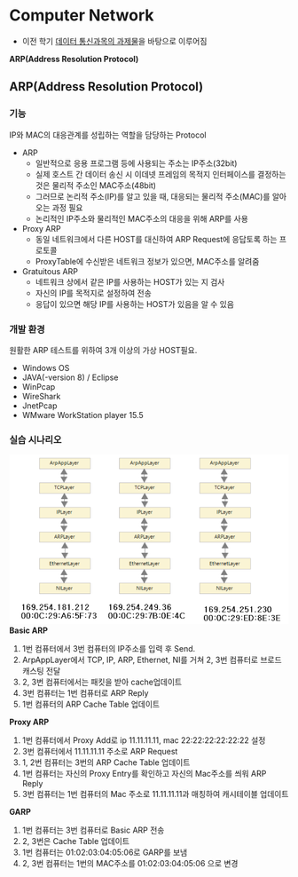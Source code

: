 # Computer Network
- 이전 학기 [데이터 통신과목의 과제물](https://github.com/Limm-jk/2020_Spring_DataCommunication)을 바탕으로 이루어짐

**ARP(Address Resolution Protocol)**   

## ARP(Address Resolution Protocol)
### 기능
IP와 MAC의 대응관계를 성립하는 역할을 담당하는 Protocol
  - ARP     
    - 일반적으로 응용 프로그램 등에 사용되는 주소는 IP주소(32bit)  
    - 실제 호스트 간 데이터 송신 시 이데넷 프레임의 목적지 인터페이스를 결정하는 것은 물리적 주소인 MAC주소(48bit)  
    - 그러므로 논리적 주소(IP)를 알고 있을 때, 대응되는 물리적 주소(MAC)를 알아오는 과정 필요  
    - 논리적인 IP주소와 물리적인 MAC주소의 대응을 위해 ARP를 사용   
  - Proxy ARP
    - 동일 네트워크에서 다른 HOST를 대신하여 ARP Request에 응답토록 하는 프로토콜
    - ProxyTable에 수신받은 네트워크 정보가 있으면, MAC주소를 알려줌
  - Gratuitous ARP
    - 네트워크 상에서 같은 IP를 사용하는 HOST가 있는 지 검사
    - 자신의 IP를 목적지로 설정하여 전송
    - 응답이 있으면 해당 IP를 사용하는 HOST가 있음을 알 수 있음  

### 개발 환경
원활한 ARP 테스트를 위하여 3개 이상의 가상 HOST필요. 
- Windows OS
- JAVA(-version 8) / Eclipse
- WinPcap
- WireShark
- JnetPcap
- WMware WorkStation player 15.5

### 실습 시나리오  
![](./scenario.png)  
**Basic ARP**  
1.  1번 컴퓨터에서 3번 컴퓨터의 IP주소를 입력 후 Send.  
2.  ArpAppLayer에서 TCP, IP, ARP, Ethernet, NI를 거쳐 2, 3번 컴퓨터로 브로드캐스팅 전달  
3.  2, 3번 컴퓨터에서는 패킷을 받아 cache업데이트  
4.  3번 컴퓨터는 1번 컴퓨터로 ARP Reply  
5.  1번 컴퓨터의 ARP Cache Table 업데이트  


**Proxy ARP**  
1. 1번 컴퓨터에서 Proxy Add로 ip 11.11.11.11, mac 22:22:22:22:22:22 설정  
2. 3번 컴퓨터에서 11.11.11.11 주소로 ARP Request  
3. 1, 2번 컴퓨터는 3번의 ARP Cache Table 업데이트  
4. 1번 컴퓨터는 자신의 Proxy Entry를 확인하고 자신의 Mac주소를 씌워 ARP Reply  
5. 3번 컴퓨터는 1번 컴퓨터의 Mac 주소로 11.11.11.11과 매칭하여 캐시테이블 업데이트  


**GARP**  
1. 1번 컴퓨터는 3번 컴퓨터로 Basic ARP 전송  
2. 2, 3번은 Cache Table 업데이트  
3. 1번 컴퓨터는 01:02:03:04:05:06로 GARP를 보냄  
4. 2, 3번 컴퓨터는 1번의 MAC주소를 01:02:03:04:05:06 으로 변경
